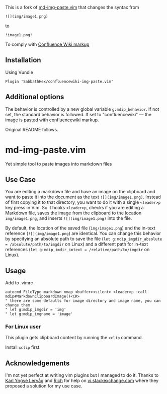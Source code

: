 This is a fork of [md-img-paste.vim](https://github.com/ferrine/md-img-paste.vim) that changes the syntax from

`![](img/image1.png)`

to

`!image1.png!`

To comply with [Confluence Wiki markup](https://confluence.atlassian.com/doc/confluence-wiki-markup-251003035.html#ConfluenceWikiMarkup-Images)

## Installation

Using Vundle
```
Plugin 'SabbathHex/confluencewiki-img-paste.vim'
```

## Additional options
The behavior is controlled by a new global variable `g:mdip_behavior`. If not set, the standard behavior is followed. If set to "confluencewiki" — the image is pasted with confluencewiki markup.

Original README follows.

# md-img-paste.vim
Yet simple tool to paste images into markdown files

## Use Case
You are editing a markdown file and have an image on the clipboard and want to paste it into the document as the text `![](img/image1.png)`. Instead of first copying it to that directory, you want to do it with a single `<leader>p` key press in Vim. So it hooks `<leader>p`, checks if you are editing a Markdown file, saves the image from the clipboard to the location  `img/image1.png`, and inserts `![](img/image1.png)` into the file.

By default, the location of the saved file (`img/image1.png`) and the in-text reference (`![](img/image1.png`) are identical. You can change this behavior by specifying an absolute path to save the file (`let g:mdip_imgdir_absolute = /absolute/path/to/imgdir` on Linux) and a different path for in-text references (`let g:mdip_imdir_intext = /relative/path/to/imgdir` on Linux).

## Usage
Add to .vimrc
```
autocmd FileType markdown nmap <buffer><silent> <leader>p :call mdip#MarkdownClipboardImage()<CR>
" there are some defaults for image directory and image name, you can change them
" let g:mdip_imgdir = 'img'
" let g:mdip_imgname = 'image'
```

### For Linux user
This plugin gets clipboard content by running the `xclip` command.

Install `xclip` first.

## Acknowledgements
I'm not yet perfect at writing vim plugins but I managed to do it. Thanks to [Karl Yngve Lervåg](https://vi.stackexchange.com/users/21/karl-yngve-lerv%C3%A5g) and [Rich](https://vi.stackexchange.com/users/343/rich) for help on [vi.stackexchange.com](https://vi.stackexchange.com/questions/14114/paste-link-to-image-in-clipboard-when-editing-markdown) where they proposed a solution for my use case.

